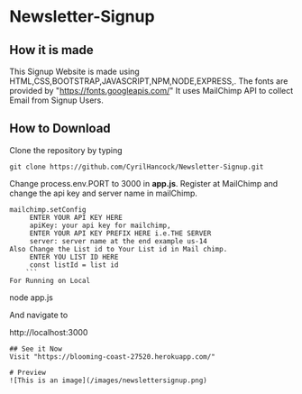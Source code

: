 # Newsletter-Signup
## How it is made
  This Signup Website is made using HTML,CSS,BOOTSTRAP,JAVASCRIPT,NPM,NODE,EXPRESS,.
 The fonts are provided by "https://fonts.googleapis.com/"
 It uses MailChimp API to collect Email from Signup Users. 
## How to Download
Clone the repository by typing
```
git clone https://github.com/CyrilHancock/Newsletter-Signup.git
```
 Change process.env.PORT to 3000 in **app.js**.
 Register at MailChimp  and change the api key and server name in mailChimp.
   ```
   mailchimp.setConfig
        ENTER YOUR API KEY HERE
        apiKey: your api key for mailchimp,
        ENTER YOUR API KEY PREFIX HERE i.e.THE SERVER
        server: server name at the end example us-14
Also Change the List id to Your List id in Mail chimp.
        ENTER YOU LIST ID HERE
        const listId = list id 
       ```    
For Running on Local

```
node app.js

And navigate to

http://localhost:3000
```
## See it Now
Visit "https://blooming-coast-27520.herokuapp.com/"

# Preview
![This is an image](/images/newslettersignup.png)

